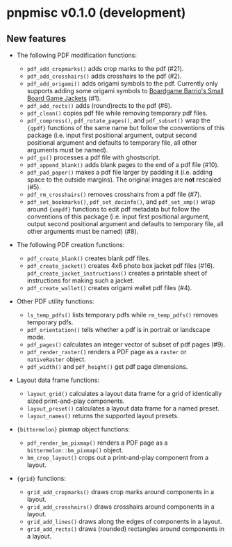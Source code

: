 pnpmisc v0.1.0 (development)
============================

New features
------------

* The following PDF modification functions:

  + `pdf_add_cropmarks()` adds crop marks to the pdf (#21).
  + `pdf_add_crosshairs()` adds crosshairs to the pdf (#2).
  + `pdf_add_origami()` adds origami symbols to the pdf.
    Currently only supports adding some origami symbols to
    [Boardgame Barrio's Small Board Game Jackets](https://sites.google.com/view/boardgamebarrio/home) (#1).
  + `pdf_add_rects()` adds (round)rects to the pdf (#6).
  + `pdf_clean()` copies pdf file while removing temporary pdf files.
  + `pdf_compress()`, `pdf_rotate_pages()`, and `pdf_subset()` wrap the `{qpdf}` functions of the
    same name but follow the conventions of this package (i.e. input first positional argument, output second positional argument and defaults to temporary file, all other arguments must be named).
  + `pdf_gs()` processes a pdf file with ghostscript.
  + `pdf_append_blank()` adds blank pages to the end of a pdf file (#10).
  + `pdf_pad_paper()` makes a pdf file larger by padding it (i.e. adding space to the outside margins).
    The original images are **not** rescaled (#5).
  + `pdf_rm_crosshairs()` removes crosshairs from a pdf file (#7).
  + `pdf_set_bookmarks()`, `pdf_set_docinfo()`, and `pdf_set_xmp()` wrap around
    `{xmpdf}` functions to edit pdf metadata but follow the conventions of this package
    (i.e. input first positional argument, output second positional argument and defaults to temporary file, all other arguments must be named) (#8).

* The following PDF creation functions:

  + `pdf_create_blank()` creates blank pdf files.
  + `pdf_create_jacket()` creates 4x6 photo box jacket pdf files (#16).
    `pdf_create_jacket_instructions()` creates a printable sheet of
    instructions for making such a jacket.
  + `pdf_create_wallet()` creates origami wallet pdf files (#4).

* Other PDF utility functions:

  + `ls_temp_pdfs()` lists temporary pdfs while `rm_temp_pdfs()` removes temporary pdfs.
  + `pdf_orientation()` tells whether a pdf is in portrait or landscape mode.
  + `pdf_pages()` calculates an integer vector of subset of pdf pages (#9).
  + `pdf_render_raster()` renders a PDF page as a `raster` or `nativeRaster` object.
  + `pdf_width()` and `pdf_height()` get pdf page dimensions.

* Layout data frame functions:

  + `layout_grid()` calculates a layout data frame
    for a grid of identically sized print-and-play components.
  + `layout_preset()` calculates a layout data frame for a named preset.
  + `layout_names()` returns the supported layout presets.

* `{bittermelon}` pixmap object functions:

  + `pdf_render_bm_pixmap()` renders a PDF page as a `bittermelon::bm_pixmap()` object.
  + `bm_crop_layout()` crops out a print-and-play component from a layout.

* `{grid}` functions:

  + `grid_add_cropmarks()` draws crop marks around components in a layout.
  + `grid_add_crosshairs()` draws crosshairs around components in a layout.
  + `grid_add_lines()` draws along the edges of components in a layout.
  + `grid_add_rects()` draws (rounded) rectangles around components in a layout.
